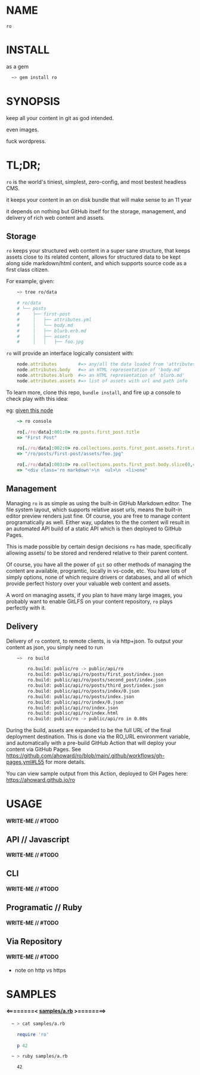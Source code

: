 NAME
====

`ro`

INSTALL
=======

as a gem

```sh
  ~> gem install ro
```


SYNOPSIS
========

keep all your content in git as god intended.

even images.

fuck wordpress.

# TL;DR;

`ro` is the world's tiniest, simplest, zero-config, and most bestest headless CMS.

it keeps your content in an on disk bundle that will make sense to an 11 year

it depends on nothing but GitHub itself for the storage, management, and
delivery of rich web content and assets.

## Storage

`ro` keeps your structured web content in a super sane structure, that keeps
assets close to its related content, allows for structured data to be kept
along side markdown/html content, and which supports source code as a first
class citizen.

For example, given:

```sh
    ~> tree ro/data

    # ro/data
    # └── posts
    #     ├── first-post
    #     │   ├── attributes.yml
    #     │   └── body.md
    #     │   ├── blurb.erb.md
    #     │   ├── assets
    #     │   │   ├── foo.jpg
```

`ro` will provide an interface logically consistent with:

```ruby
    node.attributes        #=> any/all the data loaded from 'attributes.yml'
    node.attributes.body   #=> an HTML representation of 'body.md' 
    node.attributes.blurb  #=> an HTML representation of 'blurb.md' 
    node.attributes.assets #=> list of assets with url and path info
```

To learn more, clone this repo, `bundle install`, and fire up a console to
check play with this idea:

eg: [given this node](https://github.com/ahoward/ro/tree/main/ro/data/posts/first-post)

```ruby
    ~> ro console

    ro[./ro/data]:001:0> ro.posts.first_post.title
    => "First Post"

    ro[./ro/data]:002:0> ro.collections.posts.first_post.assets.first.url
    => "/ro/posts/first-post/assets/foo.jpg"

    ro[./ro/data]:003:0> ro.collections.posts.first_post.body.slice(0,42)
    => "<div class='ro markdown'>\n  <ul>\n  <li>one"
```


## Management

Managing `ro` is as simple as using the built-in GitHub Markdown editor.  The
file system layout, which supports relative asset urls, means the built-in
editor preview renders just fine.  Of course, you are free to manage content
programatically as well.  Either way, updates to the the content will result
in an automated API build of a static API which is then deployed to GitHub
Pages.

This is made possible by certain design decisions `ro` has made, specifically
allowing assets/ to be stored and rendered relative to their parent content.

Of course, you have all the power of `git` so other methods of managing the
content are available, programtic, locally in vs-code, etc.  You have lots of
simply options, none of which require drivers or databases, and all of which
provide perfect history over your valuable web content and assets.

A word on managing assets, if you plan to have many large images, you probably
want to enable GitLFS on your content repository, `ro` plays perfectly with
it.


## Delivery

Delivery of `ro` content, to remote clients, is via http+json.  To output your
content as json, you simply need to run

```sh
    ~>  ro build

		ro.build: public/ro -> public/api/ro
		ro.build: public/api/ro/posts/first_post/index.json
		ro.build: public/api/ro/posts/second_post/index.json
		ro.build: public/api/ro/posts/third_post/index.json
		ro.build: public/api/ro/posts/index/0.json
		ro.build: public/api/ro/posts/index.json
		ro.build: public/api/ro/index/0.json
		ro.build: public/api/ro/index.json
		ro.build: public/api/ro/index.html
		ro.build: public/ro -> public/api/ro in 0.08s

```

During the build, assets are expanded to be the full URL of the final
deployment destination.  This is done via the RO_URL environment variable, and
automatically with a pre-build GitHub Action that will deploy your content via
GitHub Pages. See
https://github.com/ahoward/ro/blob/main/.github/workflows/gh-pages.yml#L55 for
more details.

You can view sample output from this Action, deployed to GH Pages here: https://ahoward.github.io/ro



# USAGE

#### WRITE-ME // #TODO

## API // Javascript

#### WRITE-ME // #TODO

## CLI

#### WRITE-ME // #TODO

## Programatic // Ruby

#### WRITE-ME // #TODO

## Via Repository

#### WRITE-ME // #TODO

- note on http vs https

SAMPLES
=======
  #### <========< [samples/a.rb](https://github.com/ahoward/ro/blob/main/samples/a.rb) >========>
```sh
  ~ > cat samples/a.rb
```
```ruby
    require 'ro'
    
    p 42
```

```sh
  ~ > ruby samples/a.rb
```
```txt
    42
```

